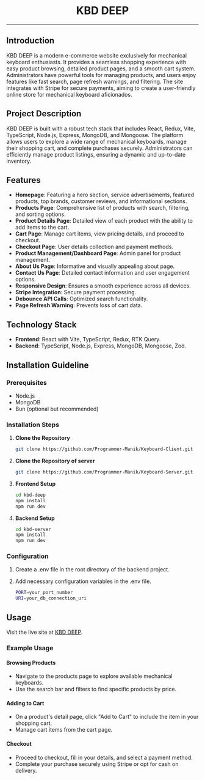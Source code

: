 <div align="center">
  <h1>KBD DEEP</h1>
</div>

---

## Introduction

KBD DEEP is a modern e-commerce website exclusively for mechanical keyboard enthusiasts. It provides a seamless shopping experience with easy product browsing, detailed product pages, and a smooth cart system. Administrators have powerful tools for managing products, and users enjoy features like fast search, page refresh warnings, and filtering. The site integrates with Stripe for secure payments, aiming to create a user-friendly online store for mechanical keyboard aficionados.

## Project Description

KBD DEEP is built with a robust tech stack that includes React, Redux, Vite, TypeScript, Node.js, Express, MongoDB, and Mongoose. The platform allows users to explore a wide range of mechanical keyboards, manage their shopping cart, and complete purchases securely. Administrators can efficiently manage product listings, ensuring a dynamic and up-to-date inventory.

## Features

- **Homepage**: Featuring a hero section, service advertisements, featured products, top brands, customer reviews, and informational sections.
- **Products Page**: Comprehensive list of products with search, filtering, and sorting options.
- **Product Details Page**: Detailed view of each product with the ability to add items to the cart.
- **Cart Page**: Manage cart items, view pricing details, and proceed to checkout.
- **Checkout Page**: User details collection and payment methods.
- **Product Management/Dashboard Page**: Admin panel for product management.
- **About Us Page**: Informative and visually appealing about page.
- **Contact Us Page**: Detailed contact information and user engagement options.
- **Responsive Design**: Ensures a smooth experience across all devices.
- **Stripe Integration**: Secure payment processing.
- **Debounce API Calls**: Optimized search functionality.
- **Page Refresh Warning**: Prevents loss of cart data.

## Technology Stack

- **Frontend**: React with Vite, TypeScript, Redux, RTK Query.
- **Backend**: TypeScript, Node.js, Express, MongoDB, Mongoose, Zod.

## Installation Guideline

### Prerequisites

- Node.js
- MongoDB
- Bun (optional but recommended)

### Installation Steps

1. **Clone the Repository**
   ```bash
   git clone https://github.com/Programmer-Manik/Keyboard-Client.git
   ```
1. **Clone the Repository of server**
   ```bash
   git clone https://github.com/Programmer-Manik/Keyboard-Server.git
   ```
1. **Frontend Setup**

   ```bash
   cd kbd-deep
   npm install
   npm run dev
   ```

1. **Backend Setup**

   ```bash
   cd kbd-server
   npm install
   npm run dev

   ```

### Configuration

1. Create a .env file in the root directory of the backend project.
1. Add necessary configuration variables in the .env file.

   ```bash
   PORT=your_port_number
   URI=your_db_connection_uri
   ```

## Usage

Visit the live site at [KBD DEEP]().

### Example Usage

#### Browsing Products

- Navigate to the products page to explore available mechanical keyboards.
- Use the search bar and filters to find specific products by price.

#### Adding to Cart

- On a product's detail page, click "Add to Cart" to include the item in your shopping cart.
- Manage cart items from the cart page.

#### Checkout

- Proceed to checkout, fill in your details, and select a payment method.
- Complete your purchase securely using Stripe or opt for cash on delivery.
